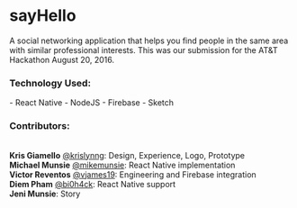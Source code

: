 # sayHello
A social networking application that helps you find people in the same area with similar professional interests. This was our submission for the AT&amp;T Hackathon August 20, 2016.

<h3>Technology Used:</h3>
- React Native
- NodeJS
- Firebase
- Sketch

<h3>Contributors:</h3>
<br/>
<b>Kris Giamello</b> <a href="https://github.com/vjames19">@krislynng</a>: Design, Experience, Logo, Prototype
<br/>
<b>Michael Munsie</b> <a href="https://github.com/mikemunsie">@mikemunsie</a>: React Native implementation
<br/>
<b>Victor Reventos</b> <a href="https://github.com/vjames19">@vjames19</a>: Engineering and Firebase integration 
<br/>
<b>Diem Pham</b> <a href="https://github.com/bi0h4ck">@bi0h4ck</a>: React Native support
<br/>
<b>Jeni Munsie</b>: Story
